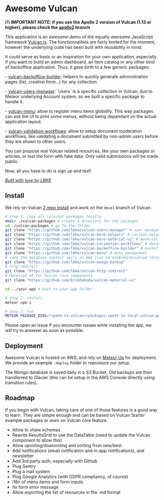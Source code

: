 # Awesome Vulcan

**/!\ IMPORTANT NOTE: if you use the Apollo 2 version of Vulcan (1.13 or higher), please check the [apollo2](https://github.com/lbke/awesome-vulcan/tree/apollo2) branch**

This application is an _awesome_ demo of the equally _awesome_ JavaScript framework [Vulcan.js](http://vulcanjs.org/). The functionnalities are fairly limited for the moment, however the underlying code has been built with reusability in mind.

It could serve as basis or an inspiration for your own application, especially if you want to build an admin dashboard, an item catalog or any other kind of backoffice application. Thus, it gave birth to a few generic packages:

\- [vulcan-backoffice-builder](https://github.com/lbke/vulcan-backoffice-builder): helpers to quickly generate administration pages (list, creation form...) for any collection.

\- [vulcan-users-manager](https://github.com/lbke/vulcan-users-manager): \`Users\` is a specific collection in Vulcan, due to Meteor underlying Account system, so we built a specific package to handle it.

\- [vulcan-menu](https://github.com/lbke/vulcan-menu): allow to register menu items globallly. This way packages can ask the UI to print some menus, without being dependant on the actual application layout.

\- [vulcan-validation-workflows](https://github.com/lbke/vulcan-validation-workflows): allow to setup document moderation workflows, like validating a document submitted by non-admin users before they are shown to other users.

You can propose real Vulcan related resources, like your own packages or articles, or test the form with fake data. Only valid submissions will be made public.

Now, all you have to do is sign up and test!

_[Built with love by LBKE](https://github.com/lbke)_

## Install

We rely on Vulcan [2 repo install](http://docs.vulcanjs.org/#Two-Repo-Install-Optional) and work on the `devel` branch of Vulcan.

```sh
# Step 1: copy all relevant packages locally
mkdir ./vulcan-packages # create a directory for the packages
cd ./vulcan-packages # go to the folder
git clone "https://github.com/lbke/vulcan-users-manager" # user management
git clone "https://github.com/lbke/vulcan-more-helpers" # various helpers and components
git clone "https://github.com/lbke/vulcan-more-material-ui" # material ui additionnal components/layouts
git clone "https://github.com/lbke/vulcan-validation-workflows" # document moderation
git clone "https://github.com/lbke/vulcan-backoffice-builder" # backoffice generation
git clone "https://github.com/lbke/vulcan-menu" # menu management
# save the database content daily on AWS (can be enabled/disabled through settings)
git clone "https://github.com/lbke/vulcan-mongo-backup"
# http redirect
git clone "https://github.com/lbke/vulcan-http-redirect"
# Material UI for Vulcan core components
git clone "https://github.com/ErikDakoda/vulcan-material-ui"

cd ../your-app # back to your app folder

# Step 2: install
meteor npm i

# Step 3: run
METEOR_PACKAGE_DIRS="<path-to-vulcan>/packages:<path-to-local-vulcan-packages>" meteor run
```

Please open an issue if you encounter issues while installing the app, we will try to answser as soon as possible.

## Deployment

Awesome Vulcan is hosted on AWS, and rely on [Meteor Up](http://meteor-up.com) for deployment. We provide an example `.deploy` folder to reproduce our setup.

The Mongo database is saved daily in a S3 Bucket. Old backups are then transferred to Glacier (this can be setup in the AWS Console directly using transition rules).

## Roadmap

If you begin with Vulcan, taking care of one of those features is a good way to learn. They are simple enough and can be based on Vulcan Starter example packages or even on Vulcan core feature.

- Allow to share schemas
- Rewrite ResultsGrid to use the DataTable (need to update the Vulcan component to allow this)
- Allow upvoting/downvoting and sorting from new/best
- Add notifications (email notification and in-app notifications), and newsletter
- Add 3rd party auth, especially with Github
- Plug Sentry
- Plug a mail system
- Plug Google Analytics (with GDPR compliancy, of course)
- i18n of menu items and form inputs
- fix form error message
- Allow exporting the list of resources in the .md format
